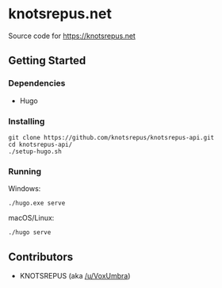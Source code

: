 # knotsrepus.net
Source code for https://knotsrepus.net

## Getting Started

### Dependencies

- Hugo

### Installing

```shell
git clone https://github.com/knotsrepus/knotsrepus-api.git
cd knotsrepus-api/
./setup-hugo.sh
```

### Running

Windows:
```shell
./hugo.exe serve
```

macOS/Linux:
```shell
./hugo serve
```

## Contributors

- KNOTSREPUS (aka [/u/VoxUmbra](https://reddit.com/u/VoxUmbra))

